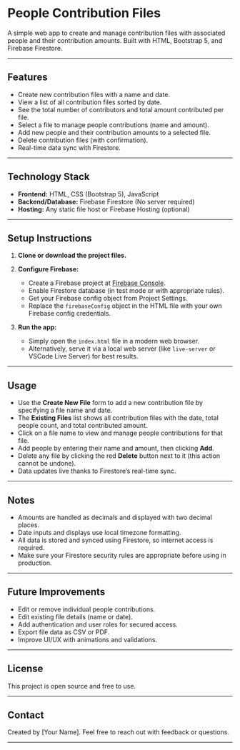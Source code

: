 # People Contribution Files

A simple web app to create and manage contribution files with associated people and their contribution amounts. Built with HTML, Bootstrap 5, and Firebase Firestore.

---

## Features

- Create new contribution files with a name and date.
- View a list of all contribution files sorted by date.
- See the total number of contributors and total amount contributed per file.
- Select a file to manage people contributions (name and amount).
- Add new people and their contribution amounts to a selected file.
- Delete contribution files (with confirmation).
- Real-time data sync with Firestore.

---

## Technology Stack

- **Frontend:** HTML, CSS (Bootstrap 5), JavaScript
- **Backend/Database:** Firebase Firestore (No server required)
- **Hosting:** Any static file host or Firebase Hosting (optional)

---

## Setup Instructions

1. **Clone or download the project files.**

2. **Configure Firebase:**

   - Create a Firebase project at [Firebase Console](https://console.firebase.google.com/).
   - Enable Firestore database (in test mode or with appropriate rules).
   - Get your Firebase config object from Project Settings.
   - Replace the `firebaseConfig` object in the HTML file with your own Firebase config credentials.

3. **Run the app:**

   - Simply open the `index.html` file in a modern web browser.
   - Alternatively, serve it via a local web server (like `live-server` or VSCode Live Server) for best results.

---

## Usage

- Use the **Create New File** form to add a new contribution file by specifying a file name and date.
- The **Existing Files** list shows all contribution files with the date, total people count, and total contributed amount.
- Click on a file name to view and manage people contributions for that file.
- Add people by entering their name and amount, then clicking **Add**.
- Delete any file by clicking the red **Delete** button next to it (this action cannot be undone).
- Data updates live thanks to Firestore’s real-time sync.

---

## Notes

- Amounts are handled as decimals and displayed with two decimal places.
- Date inputs and displays use local timezone formatting.
- All data is stored and synced using Firestore, so internet access is required.
- Make sure your Firestore security rules are appropriate before using in production.

---

## Future Improvements

- Edit or remove individual people contributions.
- Edit existing file details (name or date).
- Add authentication and user roles for secured access.
- Export file data as CSV or PDF.
- Improve UI/UX with animations and validations.

---

## License

This project is open source and free to use.

---

## Contact

Created by [Your Name]. Feel free to reach out with feedback or questions.

---

